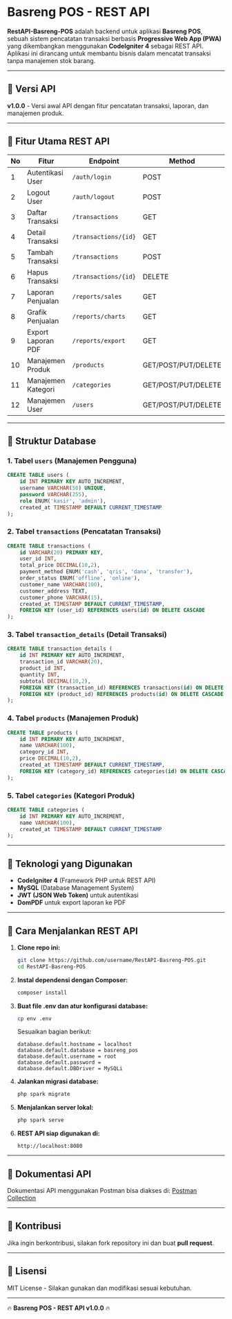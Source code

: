 # Basreng POS - REST API

**RestAPI-Basreng-POS** adalah backend untuk aplikasi **Basreng POS**, sebuah sistem pencatatan transaksi berbasis **Progressive Web App (PWA)** yang dikembangkan menggunakan **CodeIgniter 4** sebagai REST API. Aplikasi ini dirancang untuk membantu bisnis dalam mencatat transaksi tanpa manajemen stok barang.

---

## 🔹 **Versi API**
**v1.0.0** - Versi awal API dengan fitur pencatatan transaksi, laporan, dan manajemen produk.

---

## 📌 **Fitur Utama REST API**
| No | Fitur | Endpoint | Method |
|----|--------|-------------|--------|
| 1  | Autentikasi User | `/auth/login` | POST |
| 2  | Logout User | `/auth/logout` | POST |
| 3  | Daftar Transaksi | `/transactions` | GET |
| 4  | Detail Transaksi | `/transactions/{id}` | GET |
| 5  | Tambah Transaksi | `/transactions` | POST |
| 6  | Hapus Transaksi | `/transactions/{id}` | DELETE |
| 7  | Laporan Penjualan | `/reports/sales` | GET |
| 8  | Grafik Penjualan | `/reports/charts` | GET |
| 9  | Export Laporan PDF | `/reports/export` | GET |
| 10 | Manajemen Produk | `/products` | GET/POST/PUT/DELETE |
| 11 | Manajemen Kategori | `/categories` | GET/POST/PUT/DELETE |
| 12 | Manajemen User | `/users` | GET/POST/PUT/DELETE |

---

## 📂 **Struktur Database**
### **1. Tabel `users` (Manajemen Pengguna)**
```sql
CREATE TABLE users (
    id INT PRIMARY KEY AUTO_INCREMENT,
    username VARCHAR(50) UNIQUE,
    password VARCHAR(255),
    role ENUM('kasir', 'admin'),
    created_at TIMESTAMP DEFAULT CURRENT_TIMESTAMP
);
```

### **2. Tabel `transactions` (Pencatatan Transaksi)**
```sql
CREATE TABLE transactions (
    id VARCHAR(20) PRIMARY KEY,
    user_id INT,
    total_price DECIMAL(10,2),
    payment_method ENUM('cash', 'qris', 'dana', 'transfer'),
    order_status ENUM('offline', 'online'),
    customer_name VARCHAR(100),
    customer_address TEXT,
    customer_phone VARCHAR(15),
    created_at TIMESTAMP DEFAULT CURRENT_TIMESTAMP,
    FOREIGN KEY (user_id) REFERENCES users(id) ON DELETE CASCADE
);
```

### **3. Tabel `transaction_details` (Detail Transaksi)**
```sql
CREATE TABLE transaction_details (
    id INT PRIMARY KEY AUTO_INCREMENT,
    transaction_id VARCHAR(20),
    product_id INT,
    quantity INT,
    subtotal DECIMAL(10,2),
    FOREIGN KEY (transaction_id) REFERENCES transactions(id) ON DELETE CASCADE,
    FOREIGN KEY (product_id) REFERENCES products(id) ON DELETE CASCADE
);
```

### **4. Tabel `products` (Manajemen Produk)**
```sql
CREATE TABLE products (
    id INT PRIMARY KEY AUTO_INCREMENT,
    name VARCHAR(100),
    category_id INT,
    price DECIMAL(10,2),
    created_at TIMESTAMP DEFAULT CURRENT_TIMESTAMP,
    FOREIGN KEY (category_id) REFERENCES categories(id) ON DELETE CASCADE
);
```

### **5. Tabel `categories` (Kategori Produk)**
```sql
CREATE TABLE categories (
    id INT PRIMARY KEY AUTO_INCREMENT,
    name VARCHAR(100),
    created_at TIMESTAMP DEFAULT CURRENT_TIMESTAMP
);
```

---

## 🚀 **Teknologi yang Digunakan**
- **CodeIgniter 4** (Framework PHP untuk REST API)
- **MySQL** (Database Management System)
- **JWT (JSON Web Token)** untuk autentikasi
- **DomPDF** untuk export laporan ke PDF

---

## 📌 **Cara Menjalankan REST API**
1. **Clone repo ini:**
   ```sh
   git clone https://github.com/username/RestAPI-Basreng-POS.git
   cd RestAPI-Basreng-POS
   ```
2. **Instal dependensi dengan Composer:**
   ```sh
   composer install
   ```
3. **Buat file .env dan atur konfigurasi database:**
   ```sh
   cp env .env
   ```
   Sesuaikan bagian berikut:
   ```env
   database.default.hostname = localhost
   database.default.database = basreng_pos
   database.default.username = root
   database.default.password = 
   database.default.DBDriver = MySQLi
   ```
4. **Jalankan migrasi database:**
   ```sh
   php spark migrate
   ```
5. **Menjalankan server lokal:**
   ```sh
   php spark serve
   ```
6. **REST API siap digunakan di:**
   ```
   http://localhost:8080
   ```

---

## 🔗 **Dokumentasi API**
Dokumentasi API menggunakan Postman bisa diakses di:
[Postman Collection](https://www.postman.com/)

---

## 🤝 **Kontribusi**
Jika ingin berkontribusi, silakan fork repository ini dan buat **pull request**.

---

## 📜 **Lisensi**
MIT License - Silakan gunakan dan modifikasi sesuai kebutuhan.

---

🔥 **Basreng POS - REST API v1.0.0** 🔥
